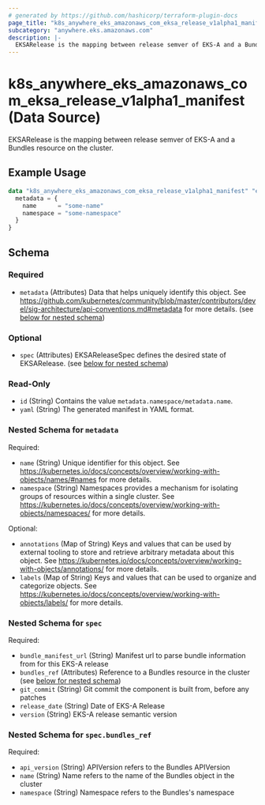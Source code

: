 ```yaml
---
# generated by https://github.com/hashicorp/terraform-plugin-docs
page_title: "k8s_anywhere_eks_amazonaws_com_eksa_release_v1alpha1_manifest Data Source - terraform-provider-k8s"
subcategory: "anywhere.eks.amazonaws.com"
description: |-
  EKSARelease is the mapping between release semver of EKS-A and a Bundles resource on the cluster.
---
```


# k8s_anywhere_eks_amazonaws_com_eksa_release_v1alpha1_manifest (Data Source)

EKSARelease is the mapping between release semver of EKS-A and a Bundles resource on the cluster.

## Example Usage

```terraform
data "k8s_anywhere_eks_amazonaws_com_eksa_release_v1alpha1_manifest" "example" {
  metadata = {
    name      = "some-name"
    namespace = "some-namespace"
  }
}
```

<!-- schema generated by tfplugindocs -->
## Schema

### Required

- `metadata` (Attributes) Data that helps uniquely identify this object. See https://github.com/kubernetes/community/blob/master/contributors/devel/sig-architecture/api-conventions.md#metadata for more details. (see [below for nested schema](#nestedatt--metadata))

### Optional

- `spec` (Attributes) EKSAReleaseSpec defines the desired state of EKSARelease. (see [below for nested schema](#nestedatt--spec))

### Read-Only

- `id` (String) Contains the value `metadata.namespace/metadata.name`.
- `yaml` (String) The generated manifest in YAML format.

<a id="nestedatt--metadata"></a>
### Nested Schema for `metadata`

Required:

- `name` (String) Unique identifier for this object. See https://kubernetes.io/docs/concepts/overview/working-with-objects/names/#names for more details.
- `namespace` (String) Namespaces provides a mechanism for isolating groups of resources within a single cluster. See https://kubernetes.io/docs/concepts/overview/working-with-objects/namespaces/ for more details.

Optional:

- `annotations` (Map of String) Keys and values that can be used by external tooling to store and retrieve arbitrary metadata about this object. See https://kubernetes.io/docs/concepts/overview/working-with-objects/annotations/ for more details.
- `labels` (Map of String) Keys and values that can be used to organize and categorize objects. See https://kubernetes.io/docs/concepts/overview/working-with-objects/labels/ for more details.


<a id="nestedatt--spec"></a>
### Nested Schema for `spec`

Required:

- `bundle_manifest_url` (String) Manifest url to parse bundle information from for this EKS-A release
- `bundles_ref` (Attributes) Reference to a Bundles resource in the cluster (see [below for nested schema](#nestedatt--spec--bundles_ref))
- `git_commit` (String) Git commit the component is built from, before any patches
- `release_date` (String) Date of EKS-A Release
- `version` (String) EKS-A release semantic version

<a id="nestedatt--spec--bundles_ref"></a>
### Nested Schema for `spec.bundles_ref`

Required:

- `api_version` (String) APIVersion refers to the Bundles APIVersion
- `name` (String) Name refers to the name of the Bundles object in the cluster
- `namespace` (String) Namespace refers to the Bundles's namespace
